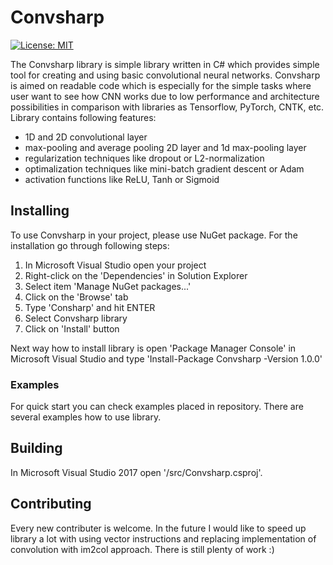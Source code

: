 # Convsharp
[![License: MIT](https://img.shields.io/badge/License-MIT-yellow.svg)](https://opensource.org/licenses/MIT)

The Convsharp library is simple library written in C# which provides simple tool for creating and using basic convolutional neural networks. Convsharp is aimed on readable code which is especially for the simple tasks where user want to see how CNN works due to low performance and architecture possibilities in comparison with libraries as Tensorflow, PyTorch, CNTK, etc. Library contains following features:

* 1D and 2D convolutional layer
* max-pooling and average pooling 2D layer and 1d max-pooling layer
* regularization techniques like dropout or L2-normalization
* optimalization techniques like mini-batch gradient descent or Adam
* activation functions like ReLU, Tanh or Sigmoid

## Installing

To use Convsharp in your project, please use NuGet package. For the installation go through following steps:

1. In Microsoft Visual Studio open your project
2. Right-click on the 'Dependencies' in Solution Explorer
3. Select item 'Manage NuGet packages...'
4. Click on the 'Browse' tab
5. Type 'Consharp' and hit ENTER
6. Select Convsharp library
7. Click on 'Install' button

Next way how to install library is open 'Package Manager Console' in Microsoft Visual Studio and type 'Install-Package Convsharp -Version 1.0.0'

### Examples

For quick start you can check examples placed in repository. There are several examples how to use library.

## Building

In Microsoft Visual Studio 2017 open '/src/Convsharp.csproj'.

## Contributing

Every new contributer is welcome. In the future I would like to speed up library a lot with using vector instructions and replacing implementation of convolution with im2col approach. There is still plenty of work :)
